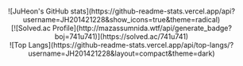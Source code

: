 ###

<!--
**JH201421228/JH201421228** is a ✨ _special_ ✨ repository because its `README.md` (this file) appears on your GitHub profile.

Here are some ideas to get you started:

- 🔭 I’m currently working on ...
- 🌱 I’m currently learning ...
- 👯 I’m looking to collaborate on ...
- 🤔 I’m looking for help with ...
- 💬 Ask me about ...
- 📫 How to reach me: ...
- 😄 Pronouns: ...
- ⚡ Fun fact: ...
-->
<div align="center">
![JuHeon's GitHub stats](https://github-readme-stats.vercel.app/api?username=JH201421228&show_icons=true&theme=radical)
  </div>
<div align="center">
[![Solved.ac Profile](http://mazassumnida.wtf/api/generate_badge?boj=741u741)](https://solved.ac/741u741)
  </div>
<div align="center">
![Top Langs](https://github-readme-stats.vercel.app/api/top-langs/?username=JH201421228&layout=compact&theme=dark)
</div>
